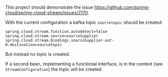 This project should demonstrate the issue https://github.com/spring-cloud/spring-cloud-stream/issues/2170.

With the current configuration a kafka topic `sourcetopic` should be created:

    spring.cloud.stream.function.autodetect=false
    spring.cloud.stream.source=sourceSupplier
    spring.cloud.stream.bindings.sourceSupplier-out-0.destination=sourcetopic

But instead no topic is created.

If a second bean, implementing a functional interface, is in the context (see `StreamConfiguration`) the topic will be created.

